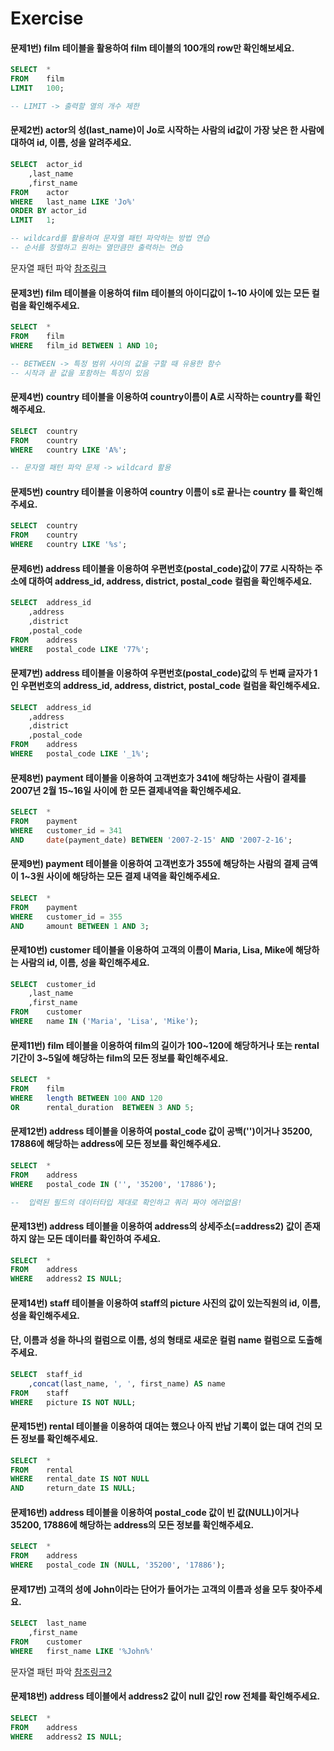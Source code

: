 # Exercise

#### 문제1번) film 테이블을 활용하여 film 테이블의 100개의 row만 확인해보세요.
```SQL
SELECT	*
FROM 	film
LIMIT 	100;

-- LIMIT -> 출력할 열의 개수 제한
```

#### 문제2번) actor의 성(last_name)이 Jo로 시작하는 사람의 id값이 가장 낮은 한 사람에 대하여 id, 이름, 성을 알려주세요.
```SQL
SELECT	actor_id
	,last_name 
	,first_name
FROM 	actor
WHERE	last_name LIKE 'Jo%'
ORDER BY actor_id
LIMIT 	1;

-- wildcard를 활용하여 문자열 패턴 파악하는 방법 연습
-- 순서를 정렬하고 원하는 열만큼만 출력하는 연습
```
문자열 패턴 파악 [참조링크](https://www.ikpil.com/1096)

#### 문제3번) film 테이블을 이용하여 film 테이블의 아이디값이 1~10 사이에 있는 모든 컬럼을 확인해주세요.
```SQL
SELECT	*
FROM 	film
WHERE 	film_id BETWEEN 1 AND 10;

-- BETWEEN -> 특정 범위 사이의 값을 구할 때 유용한 함수
-- 시작과 끝 값을 포함하는 특징이 있음
```

#### 문제4번) country 테이블을 이용하여 country이름이 A로 시작하는 country를 확인해주세요.
```SQL
SELECT	country
FROM 	country
WHERE  	country LIKE 'A%';

-- 문자열 패턴 파악 문제 -> wildcard 활용
```

#### 문제5번) country 테이블을 이용하여 country 이름이 s로 끝나는 country 를 확인해주세요.
```SQL
SELECT	country
FROM 	country
WHERE  	country LIKE '%s';
```

#### 문제6번) address 테이블을 이용하여 우편번호(postal_code)값이 77로 시작하는 주소에 대하여 address_id, address, district, postal_code 컬럼을 확인해주세요.
```SQL
SELECT	address_id
	,address
	,district
	,postal_code
FROM 	address
WHERE  	postal_code LIKE '77%';
```

#### 문제7번) address 테이블을 이용하여 우편번호(postal_code)값의 두 번째 글자가 1인 우편번호의 address_id, address, district, postal_code 컬럼을 확인해주세요.
```SQL
SELECT	address_id
	,address
	,district
	,postal_code
FROM 	address
WHERE  	postal_code LIKE '_1%';
```

#### 문제8번) payment 테이블을 이용하여 고객번호가 341에 해당하는 사람이 결제를 2007년 2월 15~16일 사이에 한 모든 결제내역을 확인해주세요.
```SQL
SELECT	*
FROM 	payment
WHERE 	customer_id = 341
AND 	date(payment_date) BETWEEN '2007-2-15' AND '2007-2-16';
```

#### 문제9번) payment 테이블을 이용하여 고객번호가 355에 해당하는 사람의 결제 금액이 1~3원 사이에 해당하는 모든 결제 내역을 확인해주세요.
```SQL
SELECT	*
FROM 	payment
WHERE 	customer_id = 355
AND 	amount BETWEEN 1 AND 3;
```

#### 문제10번) customer 테이블을 이용하여 고객의 이름이 Maria, Lisa, Mike에 해당하는 사람의 id, 이름, 성을 확인해주세요.
```SQL
SELECT	customer_id
	,last_name 
	,first_name 
FROM 	customer
WHERE 	name IN ('Maria', 'Lisa', 'Mike');
```

#### 문제11번) film 테이블을 이용하여 film의 길이가 100\~120에 해당하거나 또는 rental기간이 3\~5일에 해당하는 film의 모든 정보를 확인해주세요.
```SQL
SELECT	*
FROM 	film
WHERE 	length BETWEEN 100 AND 120
OR      rental_duration  BETWEEN 3 AND 5;
```

#### 문제12번) address 테이블을 이용하여 postal_code 값이 공백('')이거나 35200, 17886에 해당하는 address에 모든 정보를 확인해주세요.
```SQL
SELECT	*
FROM 	address
WHERE 	postal_code IN ('', '35200', '17886');

--  입력된 필드의 데이터타입 제대로 확인하고 쿼리 짜야 에러없음!
```

#### 문제13번) address 테이블을 이용하여 address의 상세주소(=address2) 값이 존재하지 않는 모든 데이터를 확인하여 주세요.
```SQL
SELECT	*
FROM 	address
WHERE 	address2 IS NULL;
```

#### 문제14번) staff 테이블을 이용하여 staff의 picture 사진의 값이 있는직원의 id, 이름, 성을 확인해주세요.
#### 단, 이름과 성을 하나의 컬럼으로 이름, 성의 형태로 새로운 컬럼 name 컬럼으로 도출해주세요.
```SQL
SELECT	staff_id
	,concat(last_name, ', ', first_name) AS name
FROM 	staff
WHERE   picture IS NOT NULL;
```

#### 문제15번) rental 테이블을 이용하여 대여는 했으나 아직 반납 기록이 없는 대여 건의 모든 정보를 확인해주세요.
```SQL
SELECT	*
FROM 	rental
WHERE 	rental_date IS NOT NULL
AND 	return_date IS NULL;
```

#### 문제16번) address 테이블을 이용하여 postal_code 값이 빈 값(NULL)이거나 35200, 17886에 해당하는 address의 모든 정보를 확인해주세요.
```SQL
SELECT	*
FROM 	address
WHERE 	postal_code IN (NULL, '35200', '17886');
```

#### 문제17번) 고객의 성에 John이라는 단어가 들어가는 고객의 이름과 성을 모두 찾아주세요.
```SQL
SELECT	last_name
	,first_name 
FROM 	customer
WHERE 	first_name LIKE '%John%'
```
문자열 패턴 파악 [참조링크2](https://dog-developers.tistory.com/136)

#### 문제18번) address 테이블에서 address2 값이 null 값인 row 전체를 확인해주세요.
```SQL
SELECT	*
FROM 	address
WHERE  	address2 IS NULL;
```
